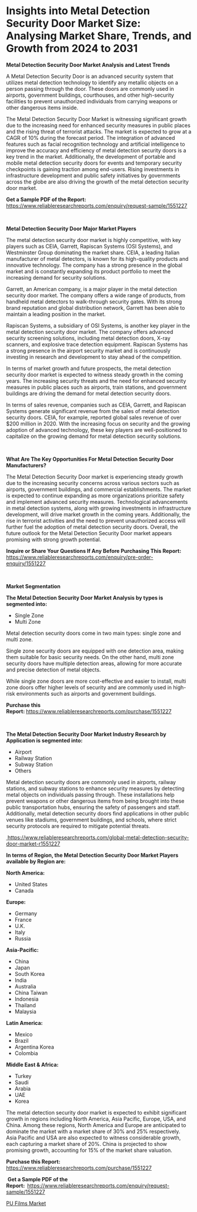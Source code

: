 <p><h1>Insights into Metal Detection Security Door Market Size: Analysing Market Share, Trends, and Growth from 2024 to 2031</h1></p><p><strong>Metal Detection Security Door Market Analysis and Latest Trends</strong></p>
<p><p>A Metal Detection Security Door is an advanced security system that utilizes metal detection technology to identify any metallic objects on a person passing through the door. These doors are commonly used in airports, government buildings, courthouses, and other high-security facilities to prevent unauthorized individuals from carrying weapons or other dangerous items inside.</p><p>The Metal Detection Security Door Market is witnessing significant growth due to the increasing need for enhanced security measures in public places and the rising threat of terrorist attacks. The market is expected to grow at a CAGR of 10% during the forecast period. The integration of advanced features such as facial recognition technology and artificial intelligence to improve the accuracy and efficiency of metal detection security doors is a key trend in the market. Additionally, the development of portable and mobile metal detection security doors for events and temporary security checkpoints is gaining traction among end-users. Rising investments in infrastructure development and public safety initiatives by governments across the globe are also driving the growth of the metal detection security door market.</p></p>
<p><strong>Get a Sample PDF of the Report:&nbsp;</strong> <a href="https://www.reliableresearchreports.com/enquiry/request-sample/1551227">https://www.reliableresearchreports.com/enquiry/request-sample/1551227</a></p>
<p>&nbsp;</p>
<p><strong>Metal Detection Security Door Major Market Players</strong></p>
<p><p>The metal detection security door market is highly competitive, with key players such as CEIA, Garrett, Rapiscan Systems (OSI Systems), and Westminster Group dominating the market share. CEIA, a leading Italian manufacturer of metal detectors, is known for its high-quality products and innovative technology. The company has a strong presence in the global market and is constantly expanding its product portfolio to meet the increasing demand for security solutions.</p><p>Garrett, an American company, is a major player in the metal detection security door market. The company offers a wide range of products, from handheld metal detectors to walk-through security gates. With its strong brand reputation and global distribution network, Garrett has been able to maintain a leading position in the market.</p><p>Rapiscan Systems, a subsidiary of OSI Systems, is another key player in the metal detection security door market. The company offers advanced security screening solutions, including metal detection doors, X-ray scanners, and explosive trace detection equipment. Rapiscan Systems has a strong presence in the airport security market and is continuously investing in research and development to stay ahead of the competition.</p><p>In terms of market growth and future prospects, the metal detection security door market is expected to witness steady growth in the coming years. The increasing security threats and the need for enhanced security measures in public places such as airports, train stations, and government buildings are driving the demand for metal detection security doors.</p><p>In terms of sales revenue, companies such as CEIA, Garrett, and Rapiscan Systems generate significant revenue from the sales of metal detection security doors. CEIA, for example, reported global sales revenue of over $200 million in 2020. With the increasing focus on security and the growing adoption of advanced technology, these key players are well-positioned to capitalize on the growing demand for metal detection security solutions.</p></p>
<p>&nbsp;</p>
<p><strong>What Are The Key Opportunities For Metal Detection Security Door Manufacturers?</strong></p>
<p><p>The Metal Detection Security Door market is experiencing steady growth due to the increasing security concerns across various sectors such as airports, government buildings, and commercial establishments. The market is expected to continue expanding as more organizations prioritize safety and implement advanced security measures. Technological advancements in metal detection systems, along with growing investments in infrastructure development, will drive market growth in the coming years. Additionally, the rise in terrorist activities and the need to prevent unauthorized access will further fuel the adoption of metal detection security doors. Overall, the future outlook for the Metal Detection Security Door market appears promising with strong growth potential.</p></p>
<p><strong>Inquire or Share Your Questions If Any Before Purchasing This Report:</strong> <a href="https://www.reliableresearchreports.com/enquiry/pre-order-enquiry/1551227">https://www.reliableresearchreports.com/enquiry/pre-order-enquiry/1551227</a></p>
<p>&nbsp;</p>
<p><strong>Market Segmentation</strong></p>
<p><strong>The Metal Detection Security Door Market Analysis by types is segmented into:</strong></p>
<p><ul><li>Single Zone</li><li>Multi Zone</li></ul></p>
<p><p>Metal detection security doors come in two main types: single zone and multi zone. </p><p>Single zone security doors are equipped with one detection area, making them suitable for basic security needs. On the other hand, multi zone security doors have multiple detection areas, allowing for more accurate and precise detection of metal objects. </p><p>While single zone doors are more cost-effective and easier to install, multi zone doors offer higher levels of security and are commonly used in high-risk environments such as airports and government buildings.</p></p>
<p><strong>Purchase this Report:&nbsp;</strong><a href="https://www.reliableresearchreports.com/purchase/1551227">https://www.reliableresearchreports.com/purchase/1551227</a></p>
<p>&nbsp;</p>
<p><strong>The Metal Detection Security Door Market Industry Research by Application is segmented into:</strong></p>
<p><ul><li>Airport</li><li>Railway Station</li><li>Subway Station</li><li>Others</li></ul></p>
<p><p>Metal detection security doors are commonly used in airports, railway stations, and subway stations to enhance security measures by detecting metal objects on individuals passing through. These installations help prevent weapons or other dangerous items from being brought into these public transportation hubs, ensuring the safety of passengers and staff. Additionally, metal detection security doors find applications in other public venues like stadiums, government buildings, and schools, where strict security protocols are required to mitigate potential threats.</p></p>
<p><a href="https://www.reliableresearchreports.com/global-metal-detection-security-door-market-r1551227">&nbsp;https://www.reliableresearchreports.com/global-metal-detection-security-door-market-r1551227</a></p>
<p><strong>In terms of Region, the Metal Detection Security Door Market Players available by Region are:</strong></p>
<p>
    <p> <strong> North America: </strong>
        <ul>
            <li>United States</li>
            <li>Canada</li>
        </ul>
        </p> 
    <p> <strong> Europe: </strong>
        <ul>
            <li>Germany</li>
            <li>France</li>
            <li>U.K.</li>
            <li>Italy</li>
            <li>Russia</li>
        </ul>
        </p> 
    <p> <strong> Asia-Pacific: </strong>
        <ul>
            <li>China</li>
            <li>Japan</li>
            <li>South Korea</li>
            <li>India</li>
            <li>Australia</li>
            <li>China Taiwan</li>
            <li>Indonesia</li>
            <li>Thailand</li>
            <li>Malaysia</li>
        </ul>
        </p> 
    <p> <strong> Latin America: </strong>
        <ul>
            <li>Mexico</li>
            <li>Brazil</li>
            <li>Argentina Korea</li>
            <li>Colombia</li>
        </ul>
        </p> 
    <p> <strong> Middle East & Africa: </strong>
        <ul>
            <li>Turkey</li>
            <li>Saudi</li>
            <li>Arabia</li>
            <li>UAE</li>
            <li>Korea</li>
        </ul>
    </p>
    </p>
<p><p>The metal detection security door market is expected to exhibit significant growth in regions including North America, Asia Pacific, Europe, USA, and China. Among these regions, North America and Europe are anticipated to dominate the market with a market share of 30% and 25% respectively. Asia Pacific and USA are also expected to witness considerable growth, each capturing a market share of 20%. China is projected to show promising growth, accounting for 15% of the market share valuation.</p></p>
<p><strong>Purchase this Report: </strong><a href="https://www.reliableresearchreports.com/purchase/1551227">https://www.reliableresearchreports.com/purchase/1551227</a></p>
<p>&nbsp;<strong>Get a Sample PDF of the Report:&nbsp;&nbsp;</strong><a href="https://www.reliableresearchreports.com/enquiry/request-sample/1551227">https://www.reliableresearchreports.com/enquiry/request-sample/1551227</a></p>
<p><strong></strong></p>
<p><p><a href="https://issuu.com/reportprime-2/docs/pu-films-market-size-2030.pptx">PU Films Market</a></p></p>